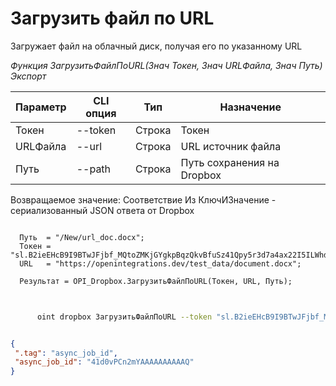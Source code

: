 ﻿---
sidebar_position: 5
---

# Загрузить файл по URL
 Загружает файл на облачный диск, получая его по указанному URL


*Функция ЗагрузитьФайлПоURL(Знач Токен, Знач URLФайла, Знач Путь) Экспорт*

  | Параметр | CLI опция | Тип | Назначение |
  |-|-|-|-|
  | Токен | --token | Строка | Токен |
  | URLФайла | --url | Строка | URL источник файла |
  | Путь | --path | Строка | Путь сохранения на Dropbox |

  
  Возвращаемое значение:   Соответствие Из КлючИЗначение - сериализованный JSON ответа от Dropbox

```bsl title="Пример кода"
	
  Путь  = "/New/url_doc.docx";
  Токен = "sl.B2ieEHcB9I9BTwJFjbf_MQtoZMKjGYgkpBqzQkvBfuSz41Qpy5r3d7a4ax22I5ILWhd9KLbN5L...";
  URL   = "https://openintegrations.dev/test_data/document.docx";
  
  Результат = OPI_Dropbox.ЗагрузитьФайлПоURL(Токен, URL, Путь);
	
```

```sh title="Пример команды CLI"
    
      oint dropbox ЗагрузитьФайлПоURL --token "sl.B2ieEHcB9I9BTwJFjbf_MQtoZMKjGYgkpBqzQkvBfuSz41Qpy5r3d7a4ax22I5ILWhd9KLbN5L..." --url %url% --path %path%

```


```json title="Результат"

{
 ".tag": "async_job_id",
 "async_job_id": "41d0vPCn2mYAAAAAAAAAAQ"
}

```
